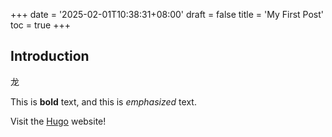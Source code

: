 +++
date = '2025-02-01T10:38:31+08:00'
draft = false
title = 'My First Post'
toc = true
+++

## Introduction

龙

This is **bold** text, and this is *emphasized* text.

Visit the [Hugo](https://gohugo.io) website!